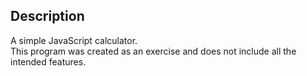 ## Description

A simple JavaScript calculator.  
This program was created as an exercise and does not include all the intended features.
